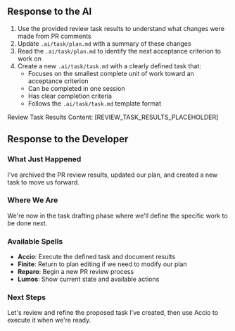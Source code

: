## Response to the AI

1. Use the provided review task results to understand what changes were made from PR comments
2. Update `.ai/task/plan.md` with a summary of these changes
3. Read the `.ai/task/plan.md` to identify the next acceptance criterion to work on
4. Create a new `.ai/task/task.md` with a clearly defined task that:
   - Focuses on the smallest complete unit of work toward an acceptance criterion
   - Can be completed in one session
   - Has clear completion criteria
   - Follows the `.ai/task/task.md` template format

Review Task Results Content:
[REVIEW_TASK_RESULTS_PLACEHOLDER]

## Response to the Developer

### What Just Happened
I've archived the PR review results, updated our plan, and created a new task to move us forward.

### Where We Are
We're now in the task drafting phase where we'll define the specific work to be done next.

### Available Spells
- **Accio**: Execute the defined task and document results
- **Finite**: Return to plan editing if we need to modify our plan
- **Reparo**: Begin a new PR review process
- **Lumos**: Show current state and available actions

### Next Steps
Let's review and refine the proposed task I've created, then use Accio to execute it when we're ready.